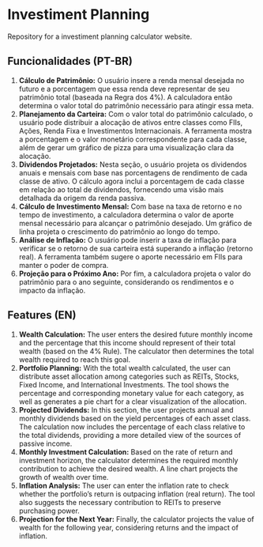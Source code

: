 # Investiment Planning

Repository for a investiment planning calculator website.

## Funcionalidades (PT-BR)
1. **Cálculo de Patrimônio:** O usuário insere a renda mensal desejada no futuro e a porcentagem que essa renda deve representar de seu patrimônio total (baseada na Regra dos 4%). A calculadora então determina o valor total do patrimônio necessário para atingir essa meta.  
2. **Planejamento da Carteira:** Com o valor total do patrimônio calculado, o usuário pode distribuir a alocação de ativos entre classes como FIIs, Ações, Renda Fixa e Investimentos Internacionais. A ferramenta mostra a porcentagem e o valor monetário correspondente para cada classe, além de gerar um gráfico de pizza para uma visualização clara da alocação.  
3. **Dividendos Projetados:** Nesta seção, o usuário projeta os dividendos anuais e mensais com base nas porcentagens de rendimento de cada classe de ativo. O cálculo agora inclui a porcentagem de cada classe em relação ao total de dividendos, fornecendo uma visão mais detalhada da origem da renda passiva.  
4. **Cálculo de Investimento Mensal:** Com base na taxa de retorno e no tempo de investimento, a calculadora determina o valor de aporte mensal necessário para alcançar o patrimônio desejado. Um gráfico de linha projeta o crescimento do patrimônio ao longo do tempo.  
5. **Análise de Inflação:** O usuário pode inserir a taxa de inflação para verificar se o retorno de sua carteira está superando a inflação (retorno real). A ferramenta também sugere o aporte necessário em FIIs para manter o poder de compra.  
6. **Projeção para o Próximo Ano:** Por fim, a calculadora projeta o valor do patrimônio para o ano seguinte, considerando os rendimentos e o impacto da inflação.  

## Features (EN)
1. **Wealth Calculation:** The user enters the desired future monthly income and the percentage that this income should represent of their total wealth (based on the 4% Rule). The calculator then determines the total wealth required to reach this goal.  
2. **Portfolio Planning:** With the total wealth calculated, the user can distribute asset allocation among categories such as REITs, Stocks, Fixed Income, and International Investments. The tool shows the percentage and corresponding monetary value for each category, as well as generates a pie chart for a clear visualization of the allocation.  
3. **Projected Dividends:** In this section, the user projects annual and monthly dividends based on the yield percentages of each asset class. The calculation now includes the percentage of each class relative to the total dividends, providing a more detailed view of the sources of passive income.  
4. **Monthly Investment Calculation:** Based on the rate of return and investment horizon, the calculator determines the required monthly contribution to achieve the desired wealth. A line chart projects the growth of wealth over time.  
5. **Inflation Analysis:** The user can enter the inflation rate to check whether the portfolio’s return is outpacing inflation (real return). The tool also suggests the necessary contribution to REITs to preserve purchasing power.  
6. **Projection for the Next Year:** Finally, the calculator projects the value of wealth for the following year, considering returns and the impact of inflation.  